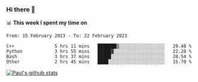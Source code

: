 ### Hi there 👋

📊 **This week I spent my time on**
<!--START_SECTION:waka-->

```text
From: 15 February 2023 - To: 22 February 2023

C++               5 hrs 11 mins   ███████▒░░░░░░░░░░░░░░░░░   29.48 %
Python            3 hrs 55 mins   █████▓░░░░░░░░░░░░░░░░░░░   22.28 %
Bash              3 hrs 37 mins   █████░░░░░░░░░░░░░░░░░░░░   20.54 %
Other             2 hrs 45 mins   ████░░░░░░░░░░░░░░░░░░░░░   15.70 %
```

<!--END_SECTION:waka-->


[![Paul's github stats](https://github-readme-stats.vercel.app/api?username=mickeyouyou&theme=dracula&show_icons=true)](https://github.com/anuraghazra/github-readme-stats)
